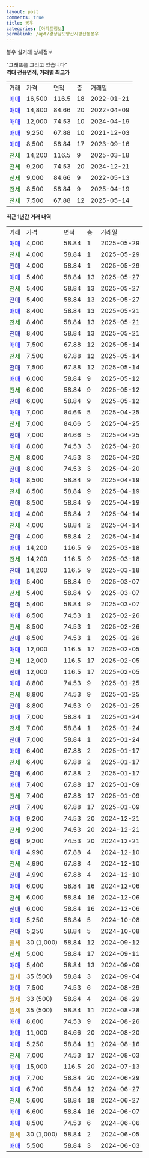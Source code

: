 ```yaml
---
layout: post
comments: true
title: 봉우
categories: [아파트정보]
permalink: /apt/경상남도양산시평산동봉우
---
```


봉우 실거래 상세정보

<script type="text/javascript">
  google.charts.load('current', {'packages':['line', 'corechart']});
  google.charts.setOnLoadCallback(drawChart);

  function drawChart() {
    var data = new google.visualization.DataTable();
    data.addColumn('date', '거래일');
    data.addColumn('number', "매매");
    data.addColumn('number', "전세");
    data.addColumn('number', "전매");

    data.addRows([[new Date(Date.parse("2025-05-29")), 4000, null, null], [new Date(Date.parse("2025-05-29")), null, 4000, null], [new Date(Date.parse("2025-05-29")), null, null, 4000], [new Date(Date.parse("2025-05-27")), 5400, null, null], [new Date(Date.parse("2025-05-27")), null, 5400, null], [new Date(Date.parse("2025-05-27")), null, null, 5400], [new Date(Date.parse("2025-05-21")), 8400, null, null], [new Date(Date.parse("2025-05-21")), null, 8400, null], [new Date(Date.parse("2025-05-21")), null, null, 8400], [new Date(Date.parse("2025-05-14")), 7500, null, null], [new Date(Date.parse("2025-05-14")), null, 7500, null], [new Date(Date.parse("2025-05-14")), null, null, 7500], [new Date(Date.parse("2025-05-12")), 6000, null, null], [new Date(Date.parse("2025-05-12")), null, 6000, null], [new Date(Date.parse("2025-05-12")), null, null, 6000], [new Date(Date.parse("2025-04-25")), 7000, null, null], [new Date(Date.parse("2025-04-25")), null, 7000, null], [new Date(Date.parse("2025-04-25")), null, null, 7000], [new Date(Date.parse("2025-04-20")), 8000, null, null], [new Date(Date.parse("2025-04-20")), null, 8000, null], [new Date(Date.parse("2025-04-20")), null, null, 8000], [new Date(Date.parse("2025-04-19")), 8500, null, null], [new Date(Date.parse("2025-04-19")), null, 8500, null], [new Date(Date.parse("2025-04-19")), null, null, 8500], [new Date(Date.parse("2025-04-14")), 4000, null, null], [new Date(Date.parse("2025-04-14")), null, 4000, null], [new Date(Date.parse("2025-04-14")), null, null, 4000], [new Date(Date.parse("2025-03-18")), 14200, null, null], [new Date(Date.parse("2025-03-18")), null, 14200, null], [new Date(Date.parse("2025-03-18")), null, null, 14200], [new Date(Date.parse("2025-03-07")), 5400, null, null], [new Date(Date.parse("2025-03-07")), null, 5400, null], [new Date(Date.parse("2025-03-07")), null, null, 5400], [new Date(Date.parse("2025-02-26")), 8500, null, null], [new Date(Date.parse("2025-02-26")), null, 8500, null], [new Date(Date.parse("2025-02-26")), null, null, 8500], [new Date(Date.parse("2025-02-05")), 12000, null, null], [new Date(Date.parse("2025-02-05")), null, 12000, null], [new Date(Date.parse("2025-02-05")), null, null, 12000], [new Date(Date.parse("2025-01-25")), 8800, null, null], [new Date(Date.parse("2025-01-25")), null, 8800, null], [new Date(Date.parse("2025-01-25")), null, null, 8800], [new Date(Date.parse("2025-01-24")), 7000, null, null], [new Date(Date.parse("2025-01-24")), null, 7000, null], [new Date(Date.parse("2025-01-24")), null, null, 7000], [new Date(Date.parse("2025-01-17")), 6400, null, null], [new Date(Date.parse("2025-01-17")), null, 6400, null], [new Date(Date.parse("2025-01-17")), null, null, 6400], [new Date(Date.parse("2025-01-09")), 7400, null, null], [new Date(Date.parse("2025-01-09")), null, 7400, null], [new Date(Date.parse("2025-01-09")), null, null, 7400], [new Date(Date.parse("2024-12-21")), 9200, null, null], [new Date(Date.parse("2024-12-21")), null, 9200, null], [new Date(Date.parse("2024-12-21")), null, null, 9200], [new Date(Date.parse("2024-12-10")), 4990, null, null], [new Date(Date.parse("2024-12-10")), null, 4990, null], [new Date(Date.parse("2024-12-10")), null, null, 4990], [new Date(Date.parse("2024-12-06")), 6000, null, null], [new Date(Date.parse("2024-12-06")), null, 6000, null], [new Date(Date.parse("2024-12-06")), null, null, 6000], [new Date(Date.parse("2024-10-08")), 5250, null, null], [new Date(Date.parse("2024-10-08")), null, null, 5250], [new Date(Date.parse("2024-09-12")), null, null, null], [new Date(Date.parse("2024-09-11")), null, 5000, null], [new Date(Date.parse("2024-09-09")), 5400, null, null], [new Date(Date.parse("2024-09-04")), null, null, null], [new Date(Date.parse("2024-08-29")), 7500, null, null], [new Date(Date.parse("2024-08-29")), null, null, null], [new Date(Date.parse("2024-08-28")), null, null, null], [new Date(Date.parse("2024-08-26")), 8600, null, null], [new Date(Date.parse("2024-08-20")), 11000, null, null], [new Date(Date.parse("2024-08-16")), 5250, null, null], [new Date(Date.parse("2024-08-03")), null, 7000, null], [new Date(Date.parse("2024-07-13")), 15000, null, null], [new Date(Date.parse("2024-06-29")), 7700, null, null], [new Date(Date.parse("2024-06-27")), 6700, null, null], [new Date(Date.parse("2024-06-27")), null, 5600, null], [new Date(Date.parse("2024-06-07")), 6600, null, null], [new Date(Date.parse("2024-06-06")), 8500, null, null], [new Date(Date.parse("2024-06-05")), null, null, null], [new Date(Date.parse("2024-06-03")), 5500, null, null]]);

    var options = {
      hAxis: {
        format: 'yyyy/MM/dd'
      },    
      lineWidth: 0,
      pointsVisible: true,    
      title: '최근 1년간 유형별 실거래가 분포',
      legend: { position: 'bottom' }
    };

    var formatter = new google.visualization.NumberFormat({pattern:'###,###'} );
    formatter.format(data, 1);
    formatter.format(data, 2);
    
    setTimeout(function() {
        var chart = new google.visualization.LineChart(document.getElementById('columnchart_material'));
        chart.draw(data, (options));
        document.getElementById('loading').style.display = 'none';
    }, 200);
  }
</script>


<div id="loading" style="z-index:20; display: block; margin-left: 0px">"그래프를 그리고 있습니다"</div>
<div id="columnchart_material" style="width: 95%; margin-left: 0px; display: block"></div>
<!-- contents start -->
<b>역대 전용면적, 거래별 최고가</b>
<table class="sortable">
    <tr>
      <td>거래</td>
      <td>가격</td>
      <td>면적</td>
      <td>층</td>
      <td>거래일</td>
    </tr>
        <tr>
          <td><a style="color: blue">매매</a></td>
          <td>16,500</td>
          <td>116.5</td>
          <td>18</td>
          <td>2022-01-21</td>
        </tr>            <tr>
          <td><a style="color: blue">매매</a></td>
          <td>14,800</td>
          <td>84.66</td>
          <td>20</td>
          <td>2022-04-09</td>
        </tr>            <tr>
          <td><a style="color: blue">매매</a></td>
          <td>12,000</td>
          <td>74.53</td>
          <td>10</td>
          <td>2024-04-19</td>
        </tr>            <tr>
          <td><a style="color: blue">매매</a></td>
          <td>9,250</td>
          <td>67.88</td>
          <td>10</td>
          <td>2021-12-03</td>
        </tr>            <tr>
          <td><a style="color: blue">매매</a></td>
          <td>8,500</td>
          <td>58.84</td>
          <td>17</td>
          <td>2023-09-16</td>
        </tr>        
        <tr>
              <td><a style="color: darkgreen">전세</a></td>
              <td>14,200</td>
              <td>116.5</td>
              <td>9</td>
              <td>2025-03-18</td>
            </tr>            <tr>
              <td><a style="color: darkgreen">전세</a></td>
              <td>9,200</td>
              <td>74.53</td>
              <td>20</td>
              <td>2024-12-21</td>
            </tr>            <tr>
              <td><a style="color: darkgreen">전세</a></td>
              <td>9,000</td>
              <td>84.66</td>
              <td>9</td>
              <td>2022-05-13</td>
            </tr>            <tr>
              <td><a style="color: darkgreen">전세</a></td>
              <td>8,500</td>
              <td>58.84</td>
              <td>9</td>
              <td>2025-04-19</td>
            </tr>            <tr>
              <td><a style="color: darkgreen">전세</a></td>
              <td>7,500</td>
              <td>67.88</td>
              <td>12</td>
              <td>2025-05-14</td>
            </tr>        
    
</table>

<b>최근 1년간 거래 내역</b>

<table class="sortable">
    <tr>
      <td>거래</td>
      <td>가격</td>
      <td>면적</td>
      <td>층</td>
      <td>거래일</td>
    </tr>
    <tr>
      <td><a style="color: blue">매매</a></td>
      <td>4,000</td>
      <td>58.84</td>
      <td>1</td>
      <td>2025-05-29</td>
    </tr>          <tr>
      <td><a style="color: darkgreen">전세</a></td>
      <td>4,000</td>
      <td>58.84</td>
      <td>1</td>
      <td>2025-05-29</td>
    </tr>          <tr>
      <td><a style="color: darkblue">전매</a></td>
      <td>4,000</td>
      <td>58.84</td>
      <td>1</td>
      <td>2025-05-29</td>
    </tr>          <tr>
      <td><a style="color: blue">매매</a></td>
      <td>5,400</td>
      <td>58.84</td>
      <td>13</td>
      <td>2025-05-27</td>
    </tr>          <tr>
      <td><a style="color: darkgreen">전세</a></td>
      <td>5,400</td>
      <td>58.84</td>
      <td>13</td>
      <td>2025-05-27</td>
    </tr>          <tr>
      <td><a style="color: darkblue">전매</a></td>
      <td>5,400</td>
      <td>58.84</td>
      <td>13</td>
      <td>2025-05-27</td>
    </tr>          <tr>
      <td><a style="color: blue">매매</a></td>
      <td>8,400</td>
      <td>58.84</td>
      <td>13</td>
      <td>2025-05-21</td>
    </tr>          <tr>
      <td><a style="color: darkgreen">전세</a></td>
      <td>8,400</td>
      <td>58.84</td>
      <td>13</td>
      <td>2025-05-21</td>
    </tr>          <tr>
      <td><a style="color: darkblue">전매</a></td>
      <td>8,400</td>
      <td>58.84</td>
      <td>13</td>
      <td>2025-05-21</td>
    </tr>          <tr>
      <td><a style="color: blue">매매</a></td>
      <td>7,500</td>
      <td>67.88</td>
      <td>12</td>
      <td>2025-05-14</td>
    </tr>          <tr>
      <td><a style="color: darkgreen">전세</a></td>
      <td>7,500</td>
      <td>67.88</td>
      <td>12</td>
      <td>2025-05-14</td>
    </tr>          <tr>
      <td><a style="color: darkblue">전매</a></td>
      <td>7,500</td>
      <td>67.88</td>
      <td>12</td>
      <td>2025-05-14</td>
    </tr>          <tr>
      <td><a style="color: blue">매매</a></td>
      <td>6,000</td>
      <td>58.84</td>
      <td>9</td>
      <td>2025-05-12</td>
    </tr>          <tr>
      <td><a style="color: darkgreen">전세</a></td>
      <td>6,000</td>
      <td>58.84</td>
      <td>9</td>
      <td>2025-05-12</td>
    </tr>          <tr>
      <td><a style="color: darkblue">전매</a></td>
      <td>6,000</td>
      <td>58.84</td>
      <td>9</td>
      <td>2025-05-12</td>
    </tr>          <tr>
      <td><a style="color: blue">매매</a></td>
      <td>7,000</td>
      <td>84.66</td>
      <td>5</td>
      <td>2025-04-25</td>
    </tr>          <tr>
      <td><a style="color: darkgreen">전세</a></td>
      <td>7,000</td>
      <td>84.66</td>
      <td>5</td>
      <td>2025-04-25</td>
    </tr>          <tr>
      <td><a style="color: darkblue">전매</a></td>
      <td>7,000</td>
      <td>84.66</td>
      <td>5</td>
      <td>2025-04-25</td>
    </tr>          <tr>
      <td><a style="color: blue">매매</a></td>
      <td>8,000</td>
      <td>74.53</td>
      <td>3</td>
      <td>2025-04-20</td>
    </tr>          <tr>
      <td><a style="color: darkgreen">전세</a></td>
      <td>8,000</td>
      <td>74.53</td>
      <td>3</td>
      <td>2025-04-20</td>
    </tr>          <tr>
      <td><a style="color: darkblue">전매</a></td>
      <td>8,000</td>
      <td>74.53</td>
      <td>3</td>
      <td>2025-04-20</td>
    </tr>          <tr>
      <td><a style="color: blue">매매</a></td>
      <td>8,500</td>
      <td>58.84</td>
      <td>9</td>
      <td>2025-04-19</td>
    </tr>          <tr>
      <td><a style="color: darkgreen">전세</a></td>
      <td>8,500</td>
      <td>58.84</td>
      <td>9</td>
      <td>2025-04-19</td>
    </tr>          <tr>
      <td><a style="color: darkblue">전매</a></td>
      <td>8,500</td>
      <td>58.84</td>
      <td>9</td>
      <td>2025-04-19</td>
    </tr>          <tr>
      <td><a style="color: blue">매매</a></td>
      <td>4,000</td>
      <td>58.84</td>
      <td>2</td>
      <td>2025-04-14</td>
    </tr>          <tr>
      <td><a style="color: darkgreen">전세</a></td>
      <td>4,000</td>
      <td>58.84</td>
      <td>2</td>
      <td>2025-04-14</td>
    </tr>          <tr>
      <td><a style="color: darkblue">전매</a></td>
      <td>4,000</td>
      <td>58.84</td>
      <td>2</td>
      <td>2025-04-14</td>
    </tr>          <tr>
      <td><a style="color: blue">매매</a></td>
      <td>14,200</td>
      <td>116.5</td>
      <td>9</td>
      <td>2025-03-18</td>
    </tr>          <tr>
      <td><a style="color: darkgreen">전세</a></td>
      <td>14,200</td>
      <td>116.5</td>
      <td>9</td>
      <td>2025-03-18</td>
    </tr>          <tr>
      <td><a style="color: darkblue">전매</a></td>
      <td>14,200</td>
      <td>116.5</td>
      <td>9</td>
      <td>2025-03-18</td>
    </tr>          <tr>
      <td><a style="color: blue">매매</a></td>
      <td>5,400</td>
      <td>58.84</td>
      <td>9</td>
      <td>2025-03-07</td>
    </tr>          <tr>
      <td><a style="color: darkgreen">전세</a></td>
      <td>5,400</td>
      <td>58.84</td>
      <td>9</td>
      <td>2025-03-07</td>
    </tr>          <tr>
      <td><a style="color: darkblue">전매</a></td>
      <td>5,400</td>
      <td>58.84</td>
      <td>9</td>
      <td>2025-03-07</td>
    </tr>          <tr>
      <td><a style="color: blue">매매</a></td>
      <td>8,500</td>
      <td>74.53</td>
      <td>1</td>
      <td>2025-02-26</td>
    </tr>          <tr>
      <td><a style="color: darkgreen">전세</a></td>
      <td>8,500</td>
      <td>74.53</td>
      <td>1</td>
      <td>2025-02-26</td>
    </tr>          <tr>
      <td><a style="color: darkblue">전매</a></td>
      <td>8,500</td>
      <td>74.53</td>
      <td>1</td>
      <td>2025-02-26</td>
    </tr>          <tr>
      <td><a style="color: blue">매매</a></td>
      <td>12,000</td>
      <td>116.5</td>
      <td>17</td>
      <td>2025-02-05</td>
    </tr>          <tr>
      <td><a style="color: darkgreen">전세</a></td>
      <td>12,000</td>
      <td>116.5</td>
      <td>17</td>
      <td>2025-02-05</td>
    </tr>          <tr>
      <td><a style="color: darkblue">전매</a></td>
      <td>12,000</td>
      <td>116.5</td>
      <td>17</td>
      <td>2025-02-05</td>
    </tr>          <tr>
      <td><a style="color: blue">매매</a></td>
      <td>8,800</td>
      <td>74.53</td>
      <td>9</td>
      <td>2025-01-25</td>
    </tr>          <tr>
      <td><a style="color: darkgreen">전세</a></td>
      <td>8,800</td>
      <td>74.53</td>
      <td>9</td>
      <td>2025-01-25</td>
    </tr>          <tr>
      <td><a style="color: darkblue">전매</a></td>
      <td>8,800</td>
      <td>74.53</td>
      <td>9</td>
      <td>2025-01-25</td>
    </tr>          <tr>
      <td><a style="color: blue">매매</a></td>
      <td>7,000</td>
      <td>58.84</td>
      <td>1</td>
      <td>2025-01-24</td>
    </tr>          <tr>
      <td><a style="color: darkgreen">전세</a></td>
      <td>7,000</td>
      <td>58.84</td>
      <td>1</td>
      <td>2025-01-24</td>
    </tr>          <tr>
      <td><a style="color: darkblue">전매</a></td>
      <td>7,000</td>
      <td>58.84</td>
      <td>1</td>
      <td>2025-01-24</td>
    </tr>          <tr>
      <td><a style="color: blue">매매</a></td>
      <td>6,400</td>
      <td>67.88</td>
      <td>2</td>
      <td>2025-01-17</td>
    </tr>          <tr>
      <td><a style="color: darkgreen">전세</a></td>
      <td>6,400</td>
      <td>67.88</td>
      <td>2</td>
      <td>2025-01-17</td>
    </tr>          <tr>
      <td><a style="color: darkblue">전매</a></td>
      <td>6,400</td>
      <td>67.88</td>
      <td>2</td>
      <td>2025-01-17</td>
    </tr>          <tr>
      <td><a style="color: blue">매매</a></td>
      <td>7,400</td>
      <td>67.88</td>
      <td>17</td>
      <td>2025-01-09</td>
    </tr>          <tr>
      <td><a style="color: darkgreen">전세</a></td>
      <td>7,400</td>
      <td>67.88</td>
      <td>17</td>
      <td>2025-01-09</td>
    </tr>          <tr>
      <td><a style="color: darkblue">전매</a></td>
      <td>7,400</td>
      <td>67.88</td>
      <td>17</td>
      <td>2025-01-09</td>
    </tr>          <tr>
      <td><a style="color: blue">매매</a></td>
      <td>9,200</td>
      <td>74.53</td>
      <td>20</td>
      <td>2024-12-21</td>
    </tr>          <tr>
      <td><a style="color: darkgreen">전세</a></td>
      <td>9,200</td>
      <td>74.53</td>
      <td>20</td>
      <td>2024-12-21</td>
    </tr>          <tr>
      <td><a style="color: darkblue">전매</a></td>
      <td>9,200</td>
      <td>74.53</td>
      <td>20</td>
      <td>2024-12-21</td>
    </tr>          <tr>
      <td><a style="color: blue">매매</a></td>
      <td>4,990</td>
      <td>67.88</td>
      <td>4</td>
      <td>2024-12-10</td>
    </tr>          <tr>
      <td><a style="color: darkgreen">전세</a></td>
      <td>4,990</td>
      <td>67.88</td>
      <td>4</td>
      <td>2024-12-10</td>
    </tr>          <tr>
      <td><a style="color: darkblue">전매</a></td>
      <td>4,990</td>
      <td>67.88</td>
      <td>4</td>
      <td>2024-12-10</td>
    </tr>          <tr>
      <td><a style="color: blue">매매</a></td>
      <td>6,000</td>
      <td>58.84</td>
      <td>16</td>
      <td>2024-12-06</td>
    </tr>          <tr>
      <td><a style="color: darkgreen">전세</a></td>
      <td>6,000</td>
      <td>58.84</td>
      <td>16</td>
      <td>2024-12-06</td>
    </tr>          <tr>
      <td><a style="color: darkblue">전매</a></td>
      <td>6,000</td>
      <td>58.84</td>
      <td>16</td>
      <td>2024-12-06</td>
    </tr>          <tr>
      <td><a style="color: blue">매매</a></td>
      <td>5,250</td>
      <td>58.84</td>
      <td>5</td>
      <td>2024-10-08</td>
    </tr>          <tr>
      <td><a style="color: darkblue">전매</a></td>
      <td>5,250</td>
      <td>58.84</td>
      <td>5</td>
      <td>2024-10-08</td>
    </tr>          <tr>
      <td><a style="color: darkgoldenrod">월세</a></td>
      <td>30 (1,000)</td>
      <td>58.84</td>
      <td>12</td>
      <td>2024-09-12</td>
    </tr>          <tr>
      <td><a style="color: darkgreen">전세</a></td>
      <td>5,000</td>
      <td>58.84</td>
      <td>17</td>
      <td>2024-09-11</td>
    </tr>          <tr>
      <td><a style="color: blue">매매</a></td>
      <td>5,400</td>
      <td>58.84</td>
      <td>13</td>
      <td>2024-09-09</td>
    </tr>          <tr>
      <td><a style="color: darkgoldenrod">월세</a></td>
      <td>35 (500)</td>
      <td>58.84</td>
      <td>3</td>
      <td>2024-09-04</td>
    </tr>          <tr>
      <td><a style="color: blue">매매</a></td>
      <td>7,500</td>
      <td>74.53</td>
      <td>6</td>
      <td>2024-08-29</td>
    </tr>          <tr>
      <td><a style="color: darkgoldenrod">월세</a></td>
      <td>33 (500)</td>
      <td>58.84</td>
      <td>4</td>
      <td>2024-08-29</td>
    </tr>          <tr>
      <td><a style="color: darkgoldenrod">월세</a></td>
      <td>35 (500)</td>
      <td>58.84</td>
      <td>11</td>
      <td>2024-08-28</td>
    </tr>          <tr>
      <td><a style="color: blue">매매</a></td>
      <td>8,600</td>
      <td>74.53</td>
      <td>9</td>
      <td>2024-08-26</td>
    </tr>          <tr>
      <td><a style="color: blue">매매</a></td>
      <td>11,000</td>
      <td>84.66</td>
      <td>20</td>
      <td>2024-08-20</td>
    </tr>          <tr>
      <td><a style="color: blue">매매</a></td>
      <td>5,250</td>
      <td>58.84</td>
      <td>11</td>
      <td>2024-08-16</td>
    </tr>          <tr>
      <td><a style="color: darkgreen">전세</a></td>
      <td>7,000</td>
      <td>74.53</td>
      <td>17</td>
      <td>2024-08-03</td>
    </tr>          <tr>
      <td><a style="color: blue">매매</a></td>
      <td>15,000</td>
      <td>116.5</td>
      <td>20</td>
      <td>2024-07-13</td>
    </tr>          <tr>
      <td><a style="color: blue">매매</a></td>
      <td>7,700</td>
      <td>58.84</td>
      <td>20</td>
      <td>2024-06-29</td>
    </tr>          <tr>
      <td><a style="color: blue">매매</a></td>
      <td>6,700</td>
      <td>58.84</td>
      <td>12</td>
      <td>2024-06-27</td>
    </tr>          <tr>
      <td><a style="color: darkgreen">전세</a></td>
      <td>5,600</td>
      <td>58.84</td>
      <td>18</td>
      <td>2024-06-27</td>
    </tr>          <tr>
      <td><a style="color: blue">매매</a></td>
      <td>6,600</td>
      <td>58.84</td>
      <td>16</td>
      <td>2024-06-07</td>
    </tr>          <tr>
      <td><a style="color: blue">매매</a></td>
      <td>8,500</td>
      <td>74.53</td>
      <td>6</td>
      <td>2024-06-06</td>
    </tr>          <tr>
      <td><a style="color: darkgoldenrod">월세</a></td>
      <td>30 (1,000)</td>
      <td>58.84</td>
      <td>2</td>
      <td>2024-06-05</td>
    </tr>          <tr>
      <td><a style="color: blue">매매</a></td>
      <td>5,500</td>
      <td>58.84</td>
      <td>3</td>
      <td>2024-06-03</td>
    </tr>      </table>
<!-- contents end -->    

